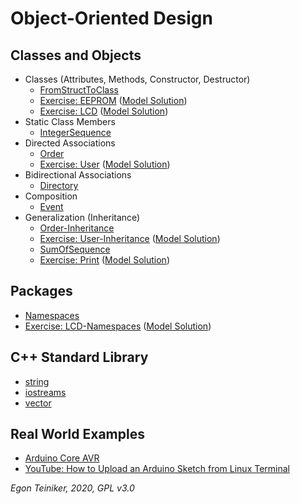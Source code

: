 # Object-Oriented Design

## Classes and Objects
* Classes (Attributes, Methods, Constructor, Destructor)
  * [FromStructToClass](https://github.com/teiniker/teiniker-lectures-embeddedcomputing/tree/master/oo-design/FromStructToClass)
  * [Exercise: EEPROM](https://github.com/teiniker/teiniker-lectures-embeddedcomputing/tree/master/oo-design/EEPROM-Exercise)
    ([Model Solution](https://github.com/teiniker/teiniker-lectures-embeddedcomputing/tree/master/oo-design/EEPROM))
  * [Exercise: LCD](https://github.com/teiniker/teiniker-lectures-embeddedcomputing/tree/master/oo-design/LCD-Exercise)
    ([Model Solution](https://github.com/teiniker/teiniker-lectures-embeddedcomputing/tree/master/oo-design/LCD))
* Static Class Members
  * [IntegerSequence](https://github.com/teiniker/teiniker-lectures-embeddedcomputing/tree/master/oo-design/IntegerSequence)  
* Directed Associations
  * [Order](https://github.com/teiniker/teiniker-lectures-embeddedcomputing/tree/master/oo-design/Order) 
  * [Exercise: User](https://github.com/teiniker/teiniker-lectures-embeddedcomputing/tree/master/oo-design/User-Exercise)
    ([Model Solution](https://github.com/teiniker/teiniker-lectures-embeddedcomputing/tree/master/oo-design/User))
* Bidirectional Associations
  * [Directory](https://github.com/teiniker/teiniker-lectures-embeddedcomputing/tree/master/oo-design/Directory) 
* Composition
  * [Event](https://github.com/teiniker/teiniker-lectures-embeddedcomputing/tree/master/oo-design/Event)
* Generalization (Inheritance)
  * [Order-Inheritance](https://github.com/teiniker/teiniker-lectures-embeddedcomputing/tree/master/oo-design/Order-Inheritance)
  * [Exercise: User-Inheritance](https://github.com/teiniker/teiniker-lectures-embeddedcomputing/tree/master/oo-design/User-Inheritance-Exercise)
    ([Model Solution](https://github.com/teiniker/teiniker-lectures-embeddedcomputing/tree/master/oo-design/User-Inheritance))
  * [SumOfSequence](https://github.com/teiniker/teiniker-lectures-embeddedcomputing/tree/master/oo-design/SumOfSequence)
  * [Exercise: Print](https://github.com/teiniker/teiniker-lectures-embeddedcomputing/tree/master/oo-design/Print-Exercise)
   ([Model Solution](https://github.com/teiniker/teiniker-lectures-embeddedcomputing/tree/master/oo-design/Print))
## Packages
  * [Namespaces](https://github.com/teiniker/teiniker-lectures-embeddedcomputing/tree/master/oo-design/Namespaces)
  * [Exercise: LCD-Namespaces](https://github.com/teiniker/teiniker-lectures-embeddedcomputing/tree/master/oo-design/LCD-Namespaces-Exercise)
   ([Model Solution](https://github.com/teiniker/teiniker-lectures-embeddedcomputing/tree/master/oo-design/LCD-Namespaces))


## C++ Standard Library
* [string](https://github.com/teiniker/teiniker-lectures-embeddedcomputing/tree/master/oo-design/STL/string)
* [iostreams](https://github.com/teiniker/teiniker-lectures-embeddedcomputing/tree/master/oo-design/STL/stream)
* [vector](https://github.com/teiniker/teiniker-lectures-embeddedcomputing/tree/master/oo-design/STL/vector)

## Real World Examples
* [Arduino Core AVR](https://github.com/arduino/ArduinoCore-avr)
* [YouTube: How to Upload an Arduino Sketch from Linux Terminal](https://youtu.be/qAM2S27FWAI)

*Egon Teiniker, 2020, GPL v3.0*
